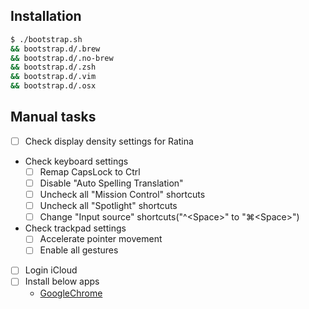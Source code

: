 ## Installation

```bash
$ ./bootstrap.sh
&& bootstrap.d/.brew
&& bootstrap.d/.no-brew
&& bootstrap.d/.zsh
&& bootstrap.d/.vim
&& bootstrap.d/.osx
```

## Manual tasks

- [ ] Check display density settings for Ratina
- Check keyboard settings
    - [ ] Remap CapsLock to Ctrl
    - [ ] Disable "Auto Spelling Translation"
    - [ ] Uncheck all "Mission Control" shortcuts
    - [ ] Uncheck all "Spotlight" shortcuts
    - [ ] Change "Input source" shortcuts("^\<Space\>" to "⌘\<Space\>")
- Check trackpad settings
    - [ ] Accelerate pointer movement
    - [ ] Enable all gestures
- [ ] Login iCloud
- [ ] Install below apps
    - [GoogleChrome](https://www.google.com/chrome/browser/desktop/index.html)
